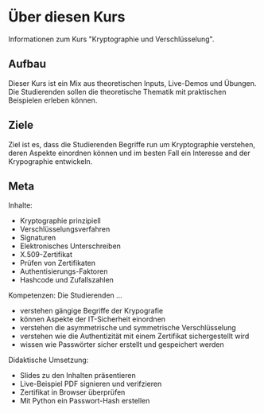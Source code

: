 # Über diesen Kurs

Informationen zum Kurs "Kryptographie und Verschlüsselung".

## Aufbau

Dieser Kurs ist ein Mix aus theoretischen Inputs, Live-Demos und Übungen. Die Studierenden sollen die theoretische Thematik mit praktischen Beispielen erleben können.

## Ziele

Ziel ist es, dass die Studierenden Begriffe run um Kryptographie verstehen, deren Aspekte einordnen können und im besten Fall ein Interesse and der Krypographie entwickeln.

## Meta

Inhalte:
* Kryptographie prinzipiell
* Verschlüsselungsverfahren
* Signaturen
* Elektronisches Unterschreiben
* X.509-Zertifikat
* Prüfen von Zertifikaten
* Authentisierungs-Faktoren
* Hashcode und Zufallszahlen

Kompetenzen: Die Studierenden ...
* verstehen gängige Begriffe der Krypografie
* können Aspekte der IT-Sicherheit einordnen
* verstehen die asymmetrische und symmetrische Verschlüsselung
* verstehen wie die Authentizität mit einem Zertifikat sichergestellt wird
* wissen wie Passwörter sicher erstellt und gespeichert werden

Didaktische Umsetzung:
* Slides zu den Inhalten präsentieren
* Live-Beispiel PDF signieren und verifzieren
* Zertifikat in Browser überprüfen
* Mit Python ein Passwort-Hash erstellen
